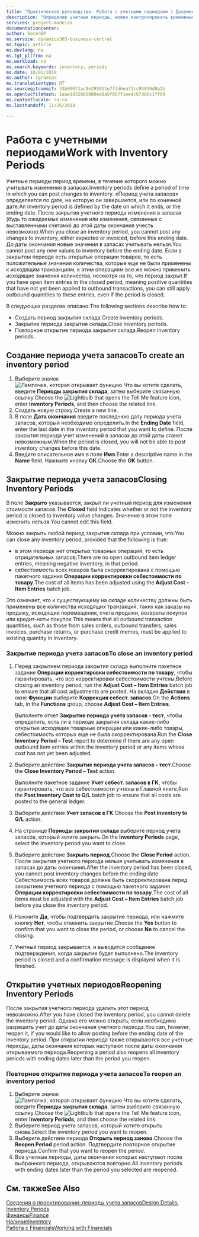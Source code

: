 ```yaml
---
title: "Практическое руководство. Работа с учетными периодами | Документы Майкрософт"
description: "Определив учетные периоды, можно контролировать временные рамки, в пределах которых люди могут учитывать изменения в запасах."
services: project-madeira
documentationcenter: 
author: SorenGP
ms.service: dynamics365-business-central
ms.topic: article
ms.devlang: na
ms.tgt_pltfrm: na
ms.workload: na
ms.search.keywords: inventory, periods
ms.date: 10/01/2018
ms.author: sgroespe
ms.translationtype: HT
ms.sourcegitcommit: 33b900f1ac9e295921e7f3d6ea72cc93939d8a1b
ms.openlocfilehash: 1aae1d32b86000ea8a5f867f1ee4c07d8bc1ff09
ms.contentlocale: ru-ru
ms.lasthandoff: 11/26/2018

---
```

# <a name="work-with-inventory-periods"></a><span data-ttu-id="b79f7-103">Работа с учетными периодами</span><span class="sxs-lookup"><span data-stu-id="b79f7-103">Work with Inventory Periods</span></span>
<span data-ttu-id="b79f7-104">Учетные периоды период времени, в течение которого можно учитывать изменения в запасах.</span><span class="sxs-lookup"><span data-stu-id="b79f7-104">Inventory periods define a period of time in which you can post changes to inventory.</span></span> <span data-ttu-id="b79f7-105">«Период учета запасов» определяется по дате, на которую он завершается, или по конечной дате.</span><span class="sxs-lookup"><span data-stu-id="b79f7-105">An inventory period is defined by the date on which it ends, or the ending date.</span></span> <span data-ttu-id="b79f7-106">После закрытия учетного периода изменения в запасах (будь то ожидаемые изменения или изменения, связанные с выставленными счетами) до этой даты окончания учесть невозможно.</span><span class="sxs-lookup"><span data-stu-id="b79f7-106">When you close an inventory period, you cannot post any changes to inventory, either expected or invoiced, before this ending date.</span></span> <span data-ttu-id="b79f7-107">До даты окончания новые значения в запасах учитывать нельзя.</span><span class="sxs-lookup"><span data-stu-id="b79f7-107">You cannot post any new values to inventory before the ending date.</span></span> <span data-ttu-id="b79f7-108">Если в закрытом периоде есть открытые операции товаров, то есть положительные значения количества, которые еще не были применены к исходящим транзакциям, к этим операциям все же можно применить исходящие значения количества, несмотря на то, что период закрыт.</span><span class="sxs-lookup"><span data-stu-id="b79f7-108">If you have open item entries in the closed period, meaning positive quantities that have not yet been applied to outbound transactions, you can still apply outbound quantities to these entries, even if the period is closed.</span></span>  

<span data-ttu-id="b79f7-109">В следующих разделах описано:</span><span class="sxs-lookup"><span data-stu-id="b79f7-109">The following sections describe how to:</span></span>  

* <span data-ttu-id="b79f7-110">Создать период закрытия склада.</span><span class="sxs-lookup"><span data-stu-id="b79f7-110">Create inventory periods.</span></span>  
* <span data-ttu-id="b79f7-111">Закрытие периода закрытия склада.</span><span class="sxs-lookup"><span data-stu-id="b79f7-111">Close inventory periods.</span></span>  
* <span data-ttu-id="b79f7-112">Повторное открытие периода закрытия склада.</span><span class="sxs-lookup"><span data-stu-id="b79f7-112">Reopen inventory periods.</span></span>  

## <a name="to-create-an-inventory-period"></a><span data-ttu-id="b79f7-113">Создание периода учета запасов</span><span class="sxs-lookup"><span data-stu-id="b79f7-113">To create an inventory period</span></span>  
1. <span data-ttu-id="b79f7-114">Выберите значок ![Лампочка, которая открывает функцию Что вы хотите сделать](media/ui-search/search_small.png "Что вы хотите сделать"), введите **Периоды закрытия склада**, затем выберите связанную ссылку.</span><span class="sxs-lookup"><span data-stu-id="b79f7-114">Choose the ![Lightbulb that opens the Tell Me feature](media/ui-search/search_small.png "Tell me what you want to do") icon, enter **Inventory Periods**, and then choose the related link.</span></span>  
2. <span data-ttu-id="b79f7-115">Создать новую строку.</span><span class="sxs-lookup"><span data-stu-id="b79f7-115">Create a new line.</span></span>  
3. <span data-ttu-id="b79f7-116">В поле **Дата окончания** введите последнюю дату периода учета запасов, который необходимо определить.</span><span class="sxs-lookup"><span data-stu-id="b79f7-116">In the **Ending Date** field, enter the last date in the inventory period that you want to define.</span></span> <span data-ttu-id="b79f7-117">После закрытия периода учет изменений в запасах до этой даты станет невозможным.</span><span class="sxs-lookup"><span data-stu-id="b79f7-117">When the period is closed, you will not be able to post inventory changes before this date.</span></span>  
4. <span data-ttu-id="b79f7-118">Введите описательное имя в поле **Имя**.</span><span class="sxs-lookup"><span data-stu-id="b79f7-118">Enter a descriptive name in the **Name** field.</span></span> <span data-ttu-id="b79f7-119">Нажмите кнопку **ОК**.</span><span class="sxs-lookup"><span data-stu-id="b79f7-119">Choose the **OK** button.</span></span>  

## <a name="closing-inventory-periods"></a><span data-ttu-id="b79f7-120">Закрытие периода учета запасов</span><span class="sxs-lookup"><span data-stu-id="b79f7-120">Closing Inventory Periods</span></span>  
<span data-ttu-id="b79f7-121">В поле **Закрыто** указывается, закрыт ли учетный период для изменения стоимости запасов.</span><span class="sxs-lookup"><span data-stu-id="b79f7-121">The **Closed** field indicates whether or not the inventory period is closed to inventory value changes.</span></span> <span data-ttu-id="b79f7-122">Значение в этом поле изменить нельзя.</span><span class="sxs-lookup"><span data-stu-id="b79f7-122">You cannot edit this field.</span></span>  

<span data-ttu-id="b79f7-123">Можно закрыть любой период закрытия склада при условии, что:</span><span class="sxs-lookup"><span data-stu-id="b79f7-123">You can close any inventory period, provided that the following is true:</span></span>  

* <span data-ttu-id="b79f7-124">в этом периоде нет открытых товарных операций, то есть отрицательных запасов;</span><span class="sxs-lookup"><span data-stu-id="b79f7-124">There are no open outbound item ledger entries, meaning negative inventory, in that period.</span></span>  
* <span data-ttu-id="b79f7-125">себестоимость всех товаров была скорректирована с помощью пакетного задания **Операции корректировки себестоимости по товару**.</span><span class="sxs-lookup"><span data-stu-id="b79f7-125">The cost of all items has been adjusted using the **Adjust Cost – Item Entries** batch job.</span></span>  

<span data-ttu-id="b79f7-126">Это означает, что к существующему на складе количеству должны быть применены все количества исходящих транзакций, таких как заказы на продажу, исходящие перемещения, счета продажи, возвраты покупок или кредит-ноты покупок.</span><span class="sxs-lookup"><span data-stu-id="b79f7-126">This means that all outbound transaction quantities, such as those from sales orders, outbound transfers, sales invoices, purchase returns, or purchase credit memos, must be applied to existing quantity in inventory.</span></span>  

### <a name="to-close-an-inventory-period"></a><span data-ttu-id="b79f7-127">Закрытие периода учета запасов</span><span class="sxs-lookup"><span data-stu-id="b79f7-127">To close an inventory period</span></span>  
1. <span data-ttu-id="b79f7-128">Перед закрытием периода закрытия склада выполните пакетное задание **Операции корректировки себестоимости по товару**, чтобы гарантировать. что все корректировки себестоимости учтены.</span><span class="sxs-lookup"><span data-stu-id="b79f7-128">Before closing an inventory period, run the **Adjust Cost – Item Entries** batch job to ensure that all cost adjustments are posted.</span></span> <span data-ttu-id="b79f7-129">На вкладке **Действия** в окне **Функции** выберите **Коррекция себест. запасов**.</span><span class="sxs-lookup"><span data-stu-id="b79f7-129">On the **Actions** tab, in the **Functions** group, choose **Adjust Cost – Item Entries**.</span></span>  

     <span data-ttu-id="b79f7-130">Выполните отчет **Закрытие периода учета запасов - тест**, чтобы определить, есть ли в периоде закрытия склада какие-либо открытые исходящие товарные операции или какие-либо товары, себестоимость которых еще не была скорректирована.</span><span class="sxs-lookup"><span data-stu-id="b79f7-130">Run the **Close Inventory Period – Test** report to determine if there are any open outbound item entries within the inventory period or any items whose cost has not yet been adjusted.</span></span>  
2. <span data-ttu-id="b79f7-131">Выберите действие **Закрытие периода учета запасов - тест**.</span><span class="sxs-lookup"><span data-stu-id="b79f7-131">Choose the **Close Inventory Period – Test** action.</span></span>  

     <span data-ttu-id="b79f7-132">Выполните пакетное задание **Учет себест. запасов в ГК**, чтобы гарантировать, что все себестоимости учтены в Главной книге.</span><span class="sxs-lookup"><span data-stu-id="b79f7-132">Run the **Post Inventory Cost to G/L** batch job to ensure that all costs are posted to the general ledger.</span></span>  
3. <span data-ttu-id="b79f7-133">Выберите действие **Учет запасов в ГК**.</span><span class="sxs-lookup"><span data-stu-id="b79f7-133">Choose the **Post Inventory to G/L** action.</span></span>  
4. <span data-ttu-id="b79f7-134">На странице **Периоды закрытия склада** выберите период учета запасов, который хотите закрыть.</span><span class="sxs-lookup"><span data-stu-id="b79f7-134">On the **Inventory Periods** page, select the inventory period you want to close.</span></span>  
5. <span data-ttu-id="b79f7-135">Выберите действие **Закрыть период**.</span><span class="sxs-lookup"><span data-stu-id="b79f7-135">Choose the **Close Period** action.</span></span> <span data-ttu-id="b79f7-136">После закрытия учетного периода нельзя учитывать изменения в запасах до даты окончания.</span><span class="sxs-lookup"><span data-stu-id="b79f7-136">After the inventory period has been closed, you cannot post inventory changes before the ending date.</span></span> <span data-ttu-id="b79f7-137">Себестоимость всех товаров должна быть скорректирована перед закрытием учетного периода с помощью пакетного задания **Операции корректировки себестоимости по товару**.</span><span class="sxs-lookup"><span data-stu-id="b79f7-137">The cost of all items must be adjusted with the **Adjust Cost – Item Entries** batch job before you close the inventory period.</span></span>  
6. <span data-ttu-id="b79f7-138">Нажмите **Да**, чтобы подтвердить закрытие периода, или нажмите кнопку **Нет**, чтобы отменить закрытие.</span><span class="sxs-lookup"><span data-stu-id="b79f7-138">Choose the **Yes** button to confirm that you want to close the period, or choose **No** to cancel the closing.</span></span>  
7. <span data-ttu-id="b79f7-139">Учетный период закрывается, и выводится сообщение подтверждения, когда закрытие будет выполнено.</span><span class="sxs-lookup"><span data-stu-id="b79f7-139">The inventory period is closed and a confirmation message is displayed when it is finished.</span></span>  

## <a name="reopening-inventory-periods"></a><span data-ttu-id="b79f7-140">Открытие учетных периодов</span><span class="sxs-lookup"><span data-stu-id="b79f7-140">Reopening Inventory Periods</span></span>  
<span data-ttu-id="b79f7-141">После закрытия учетного периода удалить этот период невозможно.</span><span class="sxs-lookup"><span data-stu-id="b79f7-141">After you have closed the inventory period, you cannot delete the inventory period.</span></span> <span data-ttu-id="b79f7-142">Однако его можно открыть, если необходимо разрешить учет до даты окончания учетного периода.</span><span class="sxs-lookup"><span data-stu-id="b79f7-142">You can, however, reopen it, if you would like to allow posting before the ending date of the inventory period.</span></span> <span data-ttu-id="b79f7-143">При открытии периода также открываются все учетные периоды, даты окончания которых наступают после даты окончания открываемого периода.</span><span class="sxs-lookup"><span data-stu-id="b79f7-143">Reopening a period also reopens all inventory periods with ending dates later than the period you reopen.</span></span>  

### <a name="to-reopen-an-inventory-period"></a><span data-ttu-id="b79f7-144">Повторное открытие периода учета запасов</span><span class="sxs-lookup"><span data-stu-id="b79f7-144">To reopen an inventory period</span></span>  
1. <span data-ttu-id="b79f7-145">Выберите значок ![Лампочка, которая открывает функцию Что вы хотите сделать](media/ui-search/search_small.png "Что вы хотите сделать"), введите **Периоды закрытия склада**, затем выберите связанную ссылку.</span><span class="sxs-lookup"><span data-stu-id="b79f7-145">Choose the ![Lightbulb that opens the Tell Me feature](media/ui-search/search_small.png "Tell me what you want to do") icon, enter **Inventory Periods**, and then choose the related link.</span></span>  
2. <span data-ttu-id="b79f7-146">Выберите период учета запасов, который хотите открыть снова.</span><span class="sxs-lookup"><span data-stu-id="b79f7-146">Select the inventory period you want to reopen.</span></span>  
3. <span data-ttu-id="b79f7-147">Выберите действие периода **Открыть период заново**.</span><span class="sxs-lookup"><span data-stu-id="b79f7-147">Choose the **Reopen Period** period action.</span></span> <span data-ttu-id="b79f7-148">Подтвердите повторное открытие периода.</span><span class="sxs-lookup"><span data-stu-id="b79f7-148">Confirm that you want to reopen the period.</span></span>  
4. <span data-ttu-id="b79f7-149">Все учетные периоды, даты окончания которых наступают после выбранного периода, открываются повторно.</span><span class="sxs-lookup"><span data-stu-id="b79f7-149">All inventory periods with ending dates later than the period you selected are reopened.</span></span>  

## <a name="see-also"></a><span data-ttu-id="b79f7-150">См. также</span><span class="sxs-lookup"><span data-stu-id="b79f7-150">See Also</span></span>  
[<span data-ttu-id="b79f7-151">Сведения о проектировании: периоды учета запасов</span><span class="sxs-lookup"><span data-stu-id="b79f7-151">Design Details: Inventory Periods</span></span>](design-details-inventory-periods.md)  
[<span data-ttu-id="b79f7-152">Финансы</span><span class="sxs-lookup"><span data-stu-id="b79f7-152">Finance</span></span>](finance.md)  
[<span data-ttu-id="b79f7-153">Наличие</span><span class="sxs-lookup"><span data-stu-id="b79f7-153">Inventory</span></span>](inventory-manage-inventory.md)  
[<span data-ttu-id="b79f7-154">Работа с Financials</span><span class="sxs-lookup"><span data-stu-id="b79f7-154">Working with Financials</span></span>](ui-work-product.md)


